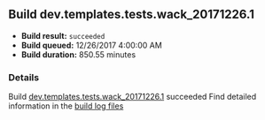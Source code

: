 ## Build dev.templates.tests.wack_20171226.1
- **Build result:** `succeeded`
- **Build queued:** 12/26/2017 4:00:00 AM
- **Build duration:** 850.55 minutes
### Details
Build [dev.templates.tests.wack_20171226.1](https://winappstudio.visualstudio.com/web/build.aspx?pcguid=a4ef43be-68ce-4195-a619-079b4d9834c2&builduri=vstfs%3a%2f%2f%2fBuild%2fBuild%2f24535) succeeded
Find detailed information in the [build log files](https://uwpctdiags.blob.core.windows.net/buildlogs/dev.templates.tests.wack_20171226.1_logs.zip)
